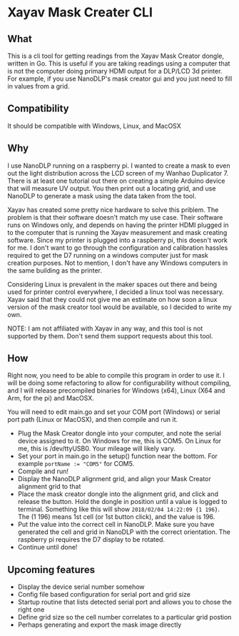 # Xayav Mask Creater CLI

## What
This is a cli tool for getting readings from the Xayav Mask Creator dongle, written in Go. This is useful if you are
taking readings using a computer that is not the computer doing primary HDMI output for a DLP/LCD 3d printer.
For example, if you use NanoDLP's mask creator gui and you just need to fill in values from a grid.

## Compatibility
It should be compatible with Windows, Linux, and MacOSX

## Why
I use NanoDLP running on a raspberry pi. I wanted to create a mask to even out the light distribution across
the LCD screen of my Wanhao Duplicator 7. There is at least one tutorial out there on creating a simple
Arduino device that will measure UV output. You then print out a locating grid, and use NanoDLP to generate
a mask using the data taken from the tool.

Xayav has created some pretty nice hardware to solve this priblem. The problem is that their software
doesn't match my use case. Their software runs on Windows only, and depends on having the printer HDMI
plugged in to the computer that is running the Xayav measurement and mask creating software. Since my
printer is plugged into a raspberry pi, this doesn't work for me. I don't want to go through the configuration
and calibration hassles required to get the D7 running on a windows computer just for mask creation purposes.
Not to mention, I don't have any Windows computers in the same building as the printer.

Considering Linux is prevalent in the maker spaces out there and being used for printer control everywhere,
I decided a linux tool was necessary. Xayav said that they could not give me an estimate on how soon a linux
version of the mask creator tool would be available, so I decided to write my own.

NOTE: I am not affiliated with Xayav in any way, and this tool is not supported by them. Don't send them
support requests about this tool.

## How
Right now, you need to be able to compile this program in order to use it. I will be doing some refactoring to
allow for configurability without compiling, and I will release precompiled binaries for Windows (x64), Linux (X64 and Arm, for the pi)
and MacOSX.

You will need to edit main.go and set your COM port (Windows) or serial port path (Linux or MacOSX), and then
 compile and run it.

- Plug the Mask Creator dongle into your computer, and note the serial device assigned to it. On Windows for me,
this is COM5. On Linux for me, this is /dev/ttyUSB0. Your mileage will likely vary.
- Set your port in main.go in the setup() function near the bottom. For example `portName := "COM5"` for COM5.
- Compile and run!
- Display the NanoDLP alignment grid, and align your Mask Creator alignment grid to that
- Place the mask creator dongle into the alignment grid, and click and release the button. Hold the dongle in
position until a value is logged to terminal. Something like this will show
``` 2018/02/04 14:22:09 {1 196} ```. The (1 196) means 1st cell (or 1st button click), and the value is 196.
- Put the value into the correct cell in NanoDLP. Make sure you have generated the cell and grid in NanoDLP with
the correct orientation. The raspberry pi requires the D7 display to be rotated.
- Continue until done!

## Upcoming features
- Display the device serial number somehow
- Config file based configuration for serial port and grid size
- Startup routine that lists detected serial port and allows you to chose the right one
- Define grid size so the cell number correlates to a particular grid postion
- Perhaps generating and export the mask image directly